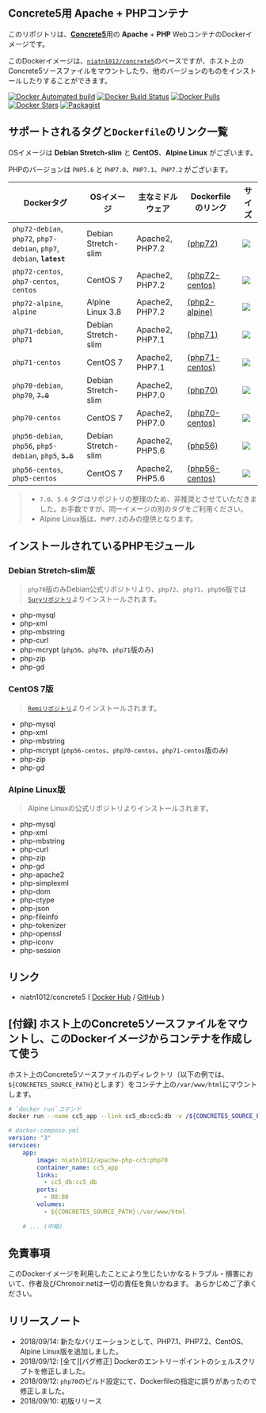 ## Concrete5用 Apache + PHPコンテナ

このリポジトリは、[**Concrete5**](https://www.concrete5.org/)用の **Apache** + **PHP** WebコンテナのDockerイメージです。

このDockerイメージは、[`niatn1012/concrete5`]((https://hub.docker.com/r/niatn1012/concrete5/))のベースですが、ホスト上のConcrete5ソースファイルをマウントしたり、他のバージョンのものをインストールしたりすることができます。

[![Docker Automated build](https://img.shields.io/docker/automated/niatn1012/apache-php-cc5.svg)](https://hub.docker.com/r/niatn1012/apache-php-cc5/)
[![Docker Build Status](https://img.shields.io/docker/build/niatn1012/apache-php-cc5.svg)](https://hub.docker.com/r/niatn1012/apache-php-cc5/)
[![Docker Pulls](https://img.shields.io/docker/pulls/niatn1012/apache-php-cc5.svg)](https://hub.docker.com/r/niatn1012/apache-php-cc5/)
[![Docker Stars](https://img.shields.io/docker/stars/niatn1012/apache-php-cc5.svg)](https://hub.docker.com/r/niatn1012/apache-php-cc5/)
[![Packagist](https://img.shields.io/packagist/l/doctrine/orm.svg)](https://github.com/Nia-TN1012/docker-apache-php-cc5/blob/master/LICENSE)

## サポートされるタグと`Dockerfile`のリンク一覧

OSイメージは **Debian Stretch-slim** と **CentOS**、**Alpine Linux** がございます。

PHPのバージョンは `PHP5.6` と `PHP7.0`、`PHP7.1`、`PHP7.2` がございます。

|Dockerタグ|OSイメージ|主なミドルウェア|Dockerfileのリンク|サイズ|
|---|---|---|---|---|
|`php72-debian`, `php72`, `php7-debian`, `php7`, `debian`, **`latest`**|Debian Stretch-slim|Apache2, PHP7.2|[(php72)](https://github.com/Nia-TN1012/docker-apache-php-cc5/tree/master/php72)|[![](https://images.microbadger.com/badges/image/niatn1012/apache-php-cc5:php72.svg)](https://microbadger.com/images/niatn1012/apache-php-cc5 "Get your own image badge on microbadger.com")|
|`php72-centos`, `php7-centos`, `centos`|CentOS 7|Apache2, PHP7.2|[(php72-centos)](https://github.com/Nia-TN1012/docker-apache-php-cc5/tree/master/php72-centos)|[![](https://images.microbadger.com/badges/image/niatn1012/apache-php-cc5:php72-centos.svg)](https://microbadger.com/images/niatn1012/apache-php-cc5 "Get your own image badge on microbadger.com")|
|`php72-alpine`, `alpine`|Alpine Linux 3.8|Apache2, PHP7.2|[(php2-alpine)](https://github.com/Nia-TN1012/docker-apache-php-cc5/tree/master/php72-alpine)|[![](https://images.microbadger.com/badges/image/niatn1012/apache-php-cc5:php72-alpine.svg)](https://microbadger.com/images/niatn1012/apache-php-cc5 "Get your own image badge on microbadger.com")|
|`php71-debian`, `php71`|Debian Stretch-slim|Apache2, PHP7.1|[(php71)](https://github.com/Nia-TN1012/docker-apache-php-cc5/tree/master/php71)|[![](https://images.microbadger.com/badges/image/niatn1012/apache-php-cc5:php71.svg)](https://microbadger.com/images/niatn1012/apache-php-cc5 "Get your own image badge on microbadger.com")|
|`php71-centos`|CentOS 7|Apache2, PHP7.1|[(php71-centos)](https://github.com/Nia-TN1012/docker-apache-php-cc5/tree/master/php71-centos)|[![](https://images.microbadger.com/badges/image/niatn1012/apache-php-cc5:php71-centos.svg)](https://microbadger.com/images/niatn1012/apache-php-cc5 "Get your own image badge on microbadger.com")|
|`php70-debian`, `php70`, ~~`7.0`~~|Debian Stretch-slim|Apache2, PHP7.0|[(php70)](https://github.com/Nia-TN1012/docker-apache-php-cc5/tree/master/php70)|[![](https://images.microbadger.com/badges/image/niatn1012/apache-php-cc5.svg)](https://microbadger.com/images/niatn1012/apache-php-cc5 "Get your own image badge on microbadger.com")|
|`php70-centos`|CentOS 7|Apache2, PHP7.0|[(php70-centos)](https://github.com/Nia-TN1012/docker-apache-php-cc5/tree/master/php70-centos)|[![](https://images.microbadger.com/badges/image/niatn1012/apache-php-cc5:php70-centos.svg)](https://microbadger.com/images/niatn1012/apache-php-cc5 "Get your own image badge on microbadger.com")|
|`php56-debian`, `php56`, `php5-debian`, `php5`, ~~`5.6`~~|Debian Stretch-slim|Apache2, PHP5.6|[(php56)](https://github.com/Nia-TN1012/docker-apache-php-cc5/tree/master/php56)|[![](https://images.microbadger.com/badges/image/niatn1012/apache-php-cc5:php56.svg)](https://microbadger.com/images/niatn1012/apache-php-cc5:php56 "Get your own image badge on microbadger.com")|
|`php56-centos`, `php5-centos`|CentOS 7|Apache2, PHP5.6|[(php56-centos)](https://github.com/Nia-TN1012/docker-apache-php-cc5/tree/master/php56-centos)|[![](https://images.microbadger.com/badges/image/niatn1012/apache-php-cc5:php56-centos.svg)](https://microbadger.com/images/niatn1012/apache-php-cc5 "Get your own image badge on microbadger.com")|
> * `7.0`、`5.6` タグはリポジトリの整理のため、非推奨とさせていただきました。お手数ですが、同一イメージの別のタグをご利用ください。
> * Alpine Linux版は、`PHP7.2`のみの提供となります。


## インストールされているPHPモジュール

### Debian Stretch-slim版

> `php70`版のみDebian公式リポジトリより、`php72`、`php71`、`php56`版では[`Suryリポジトリ`](https://deb.sury.org/)よりインストールされます。

* php-mysql
* php-xml
* php-mbstring
* php-curl
* php-mcrypt (`php56`、`php70`、`php71`版のみ)
* php-zip
* php-gd

### CentOS 7版

> [`Remiリポジトリ`](https://rpms.remirepo.net/)よりインストールされます。

* php-mysql
* php-xml
* php-mbstring
* php-mcrypt (`php56-centos`、`php70-centos`、`php71-centos`版のみ)
* php-zip
* php-gd

### Alpine Linux版

> Alpine Linuxの公式リポジトリよりインストールされます。

* php-mysql
* php-xml
* php-mbstring
* php-curl
* php-zip
* php-gd
* php-apache2
* php-simplexml
* php-dom
* php-ctype
* php-json
* php-fileinfo
* php-tokenizer
* php-openssl
* php-iconv
* php-session

## リンク

* niatn1012/concrete5 ( [Docker Hub](https://hub.docker.com/r/niatn1012/concrete5/) / [GitHub](https://github.com/Nia-TN1012/docker-concrete5) )

## [付録] ホスト上のConcrete5ソースファイルをマウントし、このDockerイメージからコンテナを作成して使う

ホスト上のConcrete5ソースファイルのディレクトリ（以下の例では、`${CONCRETE5_SOURCE_PATH}`とします）をコンテナ上の`/var/www/html`にマウントします。

```bash
# `docker run`コマンド
docker run --name cc5_app --link cc5_db:cc5:db -v /${CONCRETE5_SOURCE_PATH}:/var/www/html -d niatn1012/apache-php-cc5:php70
```

```yml
# docker-compose.yml
version: "3"
services:
    app:
        image: niatn1012/apache-php-cc5:php70
        container_name: cc5_app
        links:
          - cc5_db:cc5_db
        ports:
          - 80:80
        volumes:
          - ${CONCRETE5_SOURCE_PATH}:/var/www/html
    
    # ... (中略)
```

## 免責事項

このDockerイメージを利用したことにより生じたいかなるトラブル・損害において、作者及びChronoir.netは一切の責任を負いかねます。
あらかじめご了承ください。

## リリースノート

* 2018/09/14: 新たなバリエーションとして、PHP7.1、PHP7.2、CentOS、Alpine Linux版を追加しました。
* 2018/09/12: [全て][バグ修正] Dockerのエントリーポイントのシェルスクリプトを修正しました。
* 2018/09/12: `php70`のビルド設定にて、Dockerfileの指定に誤りがあったので修正しました。
* 2018/09/10: 初版リリース
